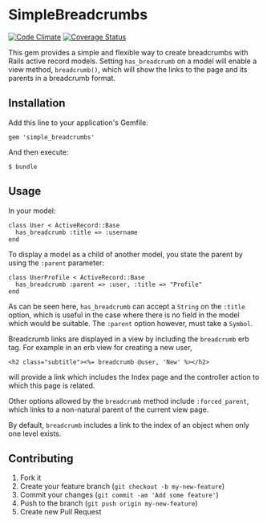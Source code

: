 # SimpleBreadcrumbs

[![Code Climate](https://codeclimate.com/github/sqm/simple_breadcrumbs.png)](https://codeclimate.com/github/sqm/simple_breadcrumbs)
[![Coverage Status](https://coveralls.io/repos/sqm/simple_breadcrumbs/badge.png)](https://coveralls.io/r/sqm/simple_breadcrumbs)

This gem provides a simple and flexible way to create breadcrumbs with Rails active record 
models. Setting `has_breadcrumb` on a model will enable a view method,
`breadcrumb()`, which will show the links to the page and its parents in
a breadcrumb format.

## Installation

Add this line to your application's Gemfile:

    gem 'simple_breadcrumbs'

And then execute:

    $ bundle

## Usage

In your model:

    class User < ActiveRecord::Base
      has_breadcrumb :title => :username
    end

To display a model as a child of another model, you state the parent
by using the `:parent` parameter:

    class UserProfile < ActiveRecord::Base
      has_breadcrumb :parent => :user, :title => "Profile"
    end

As can be seen here, `has_breadcrumb` can accept a `String` on the
`:title` option, which is useful in the case where there is no field in
the model which would be suitable. The `:parent` option however, must
take a `Symbol`.

Breadcrumb links are displayed in a view by including the `breadcrumb` erb tag. 
For example in an erb view for creating a new user,

    <h2 class="subtitle"><%= breadcrumb @user, 'New' %></h2>

will provide a link which includes the Index page and the controller
action to which this page is related.

Other options allowed by the `breadcrumb` method include
`:forced_parent`, which links to a non-natural parent of the current
view page.

By default, `breadcrumb` includes a link to the index of an object when only
one level exists.

## Contributing

1. Fork it
2. Create your feature branch (`git checkout -b my-new-feature`)
3. Commit your changes (`git commit -am 'Add some feature'`)
4. Push to the branch (`git push origin my-new-feature`)
5. Create new Pull Request
